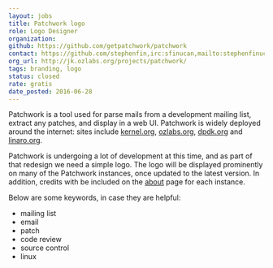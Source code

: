```yaml
---
layout: jobs
title: Patchwork logo
role: Logo Designer
organization:
github: https://github.com/getpatchwork/patchwork
contact: https://github.com/stephenfin,irc:sfinucan,mailto:stephenfinucane@hotmail.com
org_url: http://jk.ozlabs.org/projects/patchwork/
tags: branding, logo
status: closed
rate: gratis
date_posted: 2016-06-28
---
```

Patchwork is a tool used for parse mails from a development mailing list, extract any patches, and display in a web UI. Patchwork is widely deployed around the internet: sites include [kernel.org](https://patchwork.kernel.org/), [ozlabs.org](https://patchwork.ozlabs.org/), [dpdk.org](http://dpdk.org/dev/patchwork/) and [linaro.org](https://patches.linaro.org/).

Patchwork is undergoing a lot of development at this time, and as part of that redesign we need a simple logo. The logo will be displayed prominently on many of the Patchwork instances, once updated to the latest version. In addition, credits with be included on the [about](https://patchwork.ozlabs.org/help/about/) page for each instance.

Below are some keywords, in case they are helpful:
- mailing list
- email
- patch
- code review
- source control
- linux
